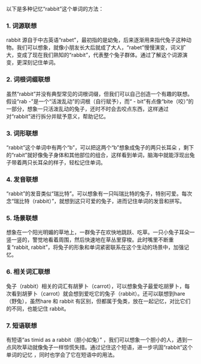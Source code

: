 以下是多种记忆“rabbit”这个单词的方法：

### 1. 词源联想
rabbit 源自于中古英语“rabet”，最初指的是幼兔，后来逐渐用来指代兔子这种动物。我们可以想象，就像小朋友长大后就成了大人，“rabet”慢慢演变，词义扩大，变成了现在我们熟知的“rabbit”，代表整个兔子群体。通过了解这个词源演变，更深刻记住单词。

### 2. 词根词缀联想
虽然“rabbit”并没有典型常见的词根词缀，但我们可以自己创造一个有趣的联想。假设“rab -”是一个“活泼乱动”的词根（自行赋予），而“ - bit”有点像“bite（咬）”的一部分，想象一只活泼乱动的兔子，还时不时会去咬点东西，这样通过对“rabbit”进行拆分并赋予意义，帮助记忆。

### 3. 词形联想
“rabbit”这个单词中有两个“b”，可以把这两个“b”想象成兔子的两只长耳朵 ，剩下的“rabit”就好像兔子身体和其他部位的组合，这样看到单词，脑海中就能浮现出兔子带着两只长耳朵的样子，轻松记住单词。

### 4. 发音联想
“rabbit”的发音类似“瑞比特”。可以想象有一只叫瑞比特的兔子，特别可爱。每次念“瑞比特（rabbit）”，就想到这只可爱的兔子，进而记住单词的发音和拼写。

### 5. 场景联想
想象在一个阳光明媚的草地上，一群兔子在欢快地跳跃、吃草。一只小兔子耳朵一竖一竖的，警觉地看着周围，然后快速地在草丛里穿梭。此时嘴里不断重复“rabbit, rabbit”，将兔子的形象和单词紧密联系在这个生动的场景中，加强记忆。

### 6. 相关词汇联想
兔子（rabbit）相关的词汇有胡萝卜（carrot），可以想象兔子最爱吃胡萝卜，每次看到胡萝卜（carrot）就会想到爱吃它的兔子（rabbit）。还可以联想到hare（野兔），虽然hare 和 rabbit 有区别，但都属于兔类，放在一起记忆，对比它们的不同，也能记住 rabbit。

### 7. 短语联想
有短语“as timid as a rabbit（胆小如兔）” ，我们可以想象一个胆小的人，遇到一点风吹草动就像兔子一样惊慌失措。通过记住这个短语，进一步巩固“rabbit”这个单词的记忆 ，同时也学会了它在短语中的用法。 